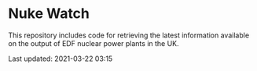 # Nuke Watch

This repository includes code for retrieving the latest information available on the output of EDF nuclear power plants in the UK.

Last updated: 2021-03-22 03:15